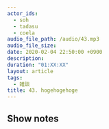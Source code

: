 ```yaml
---
actor_ids:
  - soh
  - tadasu
  - coela
audio_file_path: /audio/43.mp3
audio_file_size: 
date: 2020-02-04 22:50:00 +0900
description: 
duration: "01:XX:XX"
layout: article
tags: 
  - 雑談
title: 43. hogehogehoge
---
```


## Show notes

